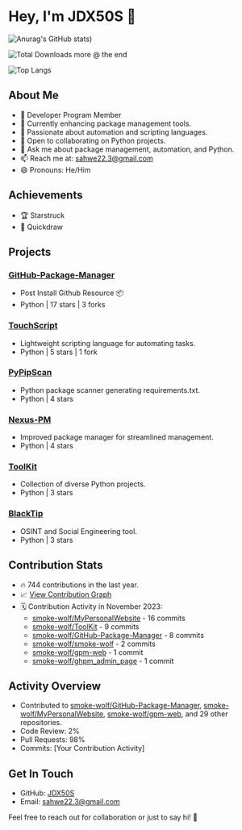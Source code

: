 # Hey, I'm JDX50S 👋


![Anurag's GitHub stats](https://github-readme-stats.vercel.app/api?username=smoke-wolf&show=reviews,discussions_started,discussions_answered&show_icons=true&theme=gruvbox))



![Total Downloads *more @ the end*](https://shareps.000webhostapp.com/SP/MS/render.php?code=SmokeWolfDownloads&text=Total%20Downloads##)

![Top Langs](https://github-readme-stats.vercel.app/api/top-langs/?username=smoke-wolf&size_weight=0.5&count_weight=0.5)
## About Me
- 🌟 Developer Program Member
- 🔭 Currently enhancing package management tools.
- 🌱 Passionate about automation and scripting languages.
- 👯 Open to collaborating on Python projects.
- 💬 Ask me about package management, automation, and Python.
- 📫 Reach me at: sahwe22.3@gmail.com
- 😄 Pronouns: He/Him

## Achievements
- 🏆 Starstruck
- 🎯 Quickdraw

## Projects
### [GitHub-Package-Manager](https://github.com/smoke-wolf/GitHub-Package-Manager)
- Post Install Github Resource 📦
- Python | 17 stars | 3 forks

### [TouchScript](https://github.com/smoke-wolf/TouchScript)
- Lightweight scripting language for automating tasks.
- Python | 5 stars | 1 fork

### [PyPipScan](https://github.com/smoke-wolf/PyPipScan)
- Python package scanner generating requirements.txt.
- Python | 4 stars

### [Nexus-PM](https://github.com/smoke-wolf/Nexus-PM)
- Improved package manager for streamlined management.
- Python | 4 stars

### [ToolKit](https://github.com/smoke-wolf/ToolKit)
- Collection of diverse Python projects.
- Python | 3 stars

### [BlackTip](https://github.com/smoke-wolf/BlackTip)
- OSINT and Social Engineering tool.
- Python | 3 stars

## Contribution Stats
- 🔥 744 contributions in the last year.
- 📈 [View Contribution Graph](link_to_your_graph)
- 🗓️ Contribution Activity in November 2023:
    - [smoke-wolf/MyPersonalWebsite](link_to_repo) - 16 commits
    - [smoke-wolf/ToolKit](link_to_repo) - 9 commits
    - [smoke-wolf/GitHub-Package-Manager](link_to_repo) - 8 commits
    - [smoke-wolf/smoke-wolf](link_to_repo) - 2 commits
    - [smoke-wolf/gpm-web](link_to_repo) - 1 commit
    - [smoke-wolf/ghpm_admin_page](link_to_repo) - 1 commit

## Activity Overview
- Contributed to [smoke-wolf/GitHub-Package-Manager](https://github.com/smoke-wolf/GitHub-Package-Manager), [smoke-wolf/MyPersonalWebsite](https://github.com/smoke-wolf/MyPersonalWebsite), [smoke-wolf/gpm-web](https://github.com/smoke-wolf/gpm-web), and 29 other repositories.
- Code Review: 2%
- Pull Requests: 98%
- Commits: [Your Contribution Activity]

## Get In Touch
- GitHub: [JDX50S](https://github.com/smoke-wolf)
- Email: [sahwe22.3@gmail.com](mailto:sahwe22.3@gmail.com)

Feel free to reach out for collaboration or just to say hi! 🚀
